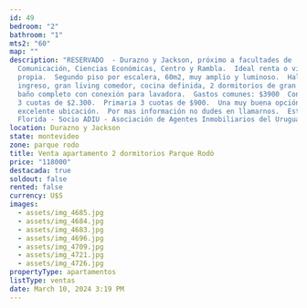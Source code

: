 ```yaml
---
id: 49
bedroom: "2"
bathroom: "1"
mts2: "60"
map: ""
description: "RESERVADO  - Durazno y Jackson, próximo a facultades de
  Comunicación, Ciencias Económicas, Centro y Rambla.  Ideal renta o vivienda
  propia.  Segundo piso por escalera, 60m2, muy amplio y luminoso.  Hall de
  ingreso, gran living comedor, cocina definida, 2 dormitorios de gran tamaño y
  baño completo con conexión para lavadora.  Gastos comunes: $3900  Contribución
  3 cuotas de $2.300.  Primaria 3 cuotas de $900.  Una muy buena opción en una
  excelente ubicación.  Por mas información no dudes en llamarnos.  Estudio
  Florida - Socio ADIU - Asociación de Agentes Inmobiliarios del Uruguay."
location: Durazno y Jackson
state: montevideo
zone: parque rodo
title: Venta apartamento 2 dormitorios Parque Rodò
price: "118000"
destacada: true
soldout: false
rented: false
currency: U$S
images:
  - assets/img_4685.jpg
  - assets/img_4684.jpg
  - assets/img_4683.jpg
  - assets/img_4696.jpg
  - assets/img_4709.jpg
  - assets/img_4721.jpg
  - assets/img_4726.jpg
propertyType: apartamentos
listType: ventas
date: March 10, 2024 3:19 PM
---
```

